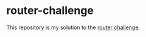 # router-challenge
This repository is my solution to the [router challenge](https://github.com/weflex/router-challenge).